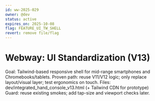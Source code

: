 ```yaml
---
id: ww-2025-029
owner: @dev
status: active
expires_on: 2025-10-08
flag: FEATURE_UI_TW_SHELL
revert: remove file/flag
---
```

# Webway: UI Standardization (V13)
Goal: Tailwind-based responsive shell for mid-range smartphones and Chromebooks/tablets.
Proven path: reuse V11/V12 logic; only replace layout/visual layer; test ergonomics on touch.
Files: dev/integrated_hand_console_v13.html (+ Tailwind CDN for prototype)
Guard: reuse existing smokes; add tap-size and viewport checks later.
